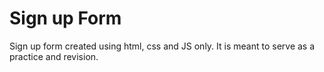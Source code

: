 # Sign up Form

Sign up form created using html, css and JS only. It is meant to serve as a practice and revision.